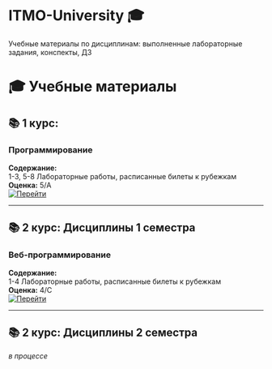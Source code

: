 # ITMO-University 🎓
Учебные материалы по дисциплинам: выполненные лабораторные задания, конспекты, ДЗ

# 🎓 Учебные материалы

## 📚 1 курс:

### Программирование
**Содержание:**  
1-3, 5-8 Лабораторные работы, расписанные билеты к рубежкам  
**Оценка:** 5/A  
[![Перейти](https://img.shields.io/badge/Перейти_к_материалам-ffffff?style=for-the-badge&logo=github&logoColor=000000&labelColor=ffffff&color=ffffff)](https://github.com/dbnnae-major/university-prog)

---

## 📚 2 курс: Дисциплины 1 семестра

### Веб-программирование
**Содержание:**  
1-4 Лабораторные работы, расписанные билеты к рубежкам  
**Оценка:** 4/C  
[![Перейти](https://img.shields.io/badge/Перейти_к_материалам-8A2BE2?style=for-the-badge&logo=github&logoColor=000000&labelColor=ffffff&color=ffffff)](https://github.com/dbnnae-major/university-web)

---

## 📚 2 курс: Дисциплины 2 семестра
*в процессе*
